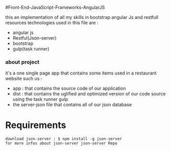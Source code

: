#Front-End-JavaScript-Frameworks-AngularJS

this an implementation of all my skills in bootstrap angular Js and restfull resources
technologies used in this file are :
<ul>
   <li> angular js</li>
   <li> Restful(Json-server)</li>
    <li>bootstrap</li>
   <li> gulp(task runner)</li>
    </ul>
</hr>
<h3>about project</h3>

it's a one single page app that contains some items used in a restaurant website such us :
<ul>
    <li>app : that contains the source code of our application</li>
   <li> dist : that contains the uglified and optimized version of our code source using the task runner gulp</li>
    <li>the server-json file that contains all of our json database</li>
    </ul>
</hr>
<h1>Requirements</h1>

    download json-server : $ npm install -g json-server
    for more infos about json-server json-server Repo

